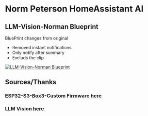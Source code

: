 # Norm Peterson HomeAssistant AI
## LLM-Vision-Norman Blueprint
BluePrint changes from original 
  - Removed instant notifications
  - Only notify after summary
  - Excluds the clip 

[![LLM-Vision-Norman Blueprint](https://community-assets.home-assistant.io/original/4X/1/a/1/1a129e306bc6a339cf8a2b9222553254a1909b6f.svg)](https://my.home-assistant.io/redirect/blueprint_import/?blueprint_url=https://raw.githubusercontent.com/MasterPhooey/ESP32-S3-Box3B-Norman-ESPHome/refs/heads/main/llm-vision-norman.yaml)



## Sources/Thanks
### ESP32-S3-Box3-Custom Firmware [here](<https://github.com/BigBobbas/ESP32-S3-Box3-Custom-ESPHome>)
### LLM Vision [here](<https://github.com/valentinfrlch/ha-llmvision>)
